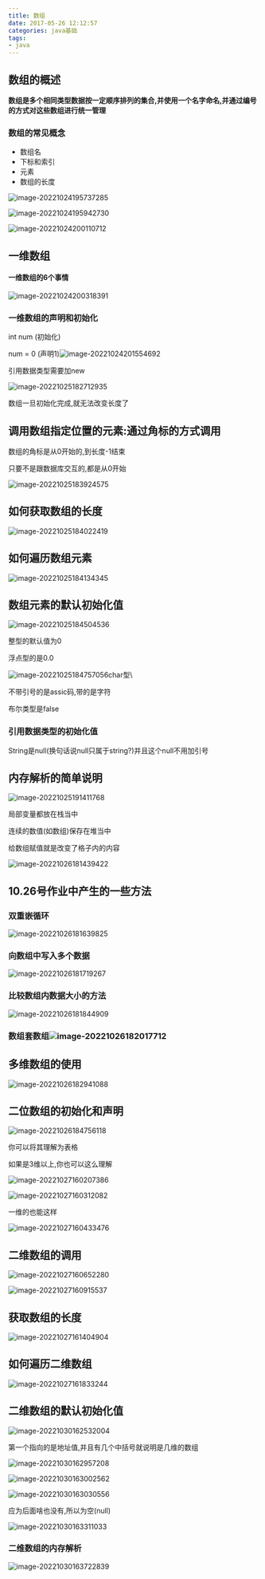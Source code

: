 ```yaml
---
title: 数组
date: 2017-05-26 12:12:57
categories: java基础
tags:
- java
---
```




## 数组的概述

**数组是多个相同类型数据按一定顺序排列的集合,并使用一个名字命名,并通过编号的方式对这些数组进行统一管理**

### 数组的常见概念

- 数组名
- 下标和索引
- 元素
- 数组的长度

 ![image-20221024195737285](https://markdown-langxecho-save.oss-cn-hangzhou.aliyuncs.com/img/202301281549491.png)

![image-20221024195942730](https://markdown-langxecho-save.oss-cn-hangzhou.aliyuncs.com/img/202301281549640.png)

![image-20221024200110712](https://markdown-langxecho-save.oss-cn-hangzhou.aliyuncs.com/img/202301281549415.png)

## 一维数组

 #### 一维数组的6个事情

![image-20221024200318391](https://markdown-langxecho-save.oss-cn-hangzhou.aliyuncs.com/img/202301281549766.png)

### 一维数组的声明和初始化

int num (初始化)

num = 0 (声明1)![image-20221024201554692](https://markdown-langxecho-save.oss-cn-hangzhou.aliyuncs.com/img/202301281549213.png)

引用数据类型需要加new

![image-20221025182712935](https://markdown-langxecho-save.oss-cn-hangzhou.aliyuncs.com/img/202301281549089.png)

数组一旦初始化完成,就无法改变长度了

## 调用数组指定位置的元素:通过角标的方式调用

数组的角标是从0开始的,到长度-1结束

只要不是跟数据库交互的,都是从0开始

![image-20221025183924575](https://markdown-langxecho-save.oss-cn-hangzhou.aliyuncs.com/img/202301281549771.png)

## 如何获取数组的长度

![image-20221025184022419](https://markdown-langxecho-save.oss-cn-hangzhou.aliyuncs.com/img/202301281549230.png)

## 如何遍历数组元素

![image-20221025184134345](https://markdown-langxecho-save.oss-cn-hangzhou.aliyuncs.com/img/202301281550536.png)

## 数组元素的默认初始化值

![image-20221025184504536](https://markdown-langxecho-save.oss-cn-hangzhou.aliyuncs.com/img/202301281550632.png)

整型的默认值为0

浮点型的是0.0

![image-20221025184757056](https://markdown-langxecho-save.oss-cn-hangzhou.aliyuncs.com/img/202301281550819.png)char型\

不带引号的是assic码,带的是字符

布尔类型是false

 ### 引用数据类型的初始化值

String是null(换句话说null只属于string?)并且这个null不用加引号

## 内存解析的简单说明

 ![image-20221025191411768](https://markdown-langxecho-save.oss-cn-hangzhou.aliyuncs.com/img/202301281550290.png)

局部变量都放在栈当中

连续的数值(如数组)保存在堆当中

给数组赋值就是改变了格子内的内容

![image-20221026181439422](https://markdown-langxecho-save.oss-cn-hangzhou.aliyuncs.com/img/202301281550076.png)

## 10.26号作业中产生的一些方法

### 双重嵌循环

![image-20221026181639825](https://markdown-langxecho-save.oss-cn-hangzhou.aliyuncs.com/img/202301281550182.png)

### 向数组中写入多个数据

![image-20221026181719267](https://markdown-langxecho-save.oss-cn-hangzhou.aliyuncs.com/img/202301281550384.png)

### 比较数组内数据大小的方法

![image-20221026181844909](https://markdown-langxecho-save.oss-cn-hangzhou.aliyuncs.com/img/202301281550162.png)

### 数组套数组![image-20221026182017712](https://markdown-langxecho-save.oss-cn-hangzhou.aliyuncs.com/img/202301281550155.png)

## 多维数组的使用

![image-20221026182941088](https://markdown-langxecho-save.oss-cn-hangzhou.aliyuncs.com/img/202301281550435.png)

 ## 二位数组的初始化和声明

![image-20221026184756118](https://markdown-langxecho-save.oss-cn-hangzhou.aliyuncs.com/img/202301281550742.png)

你可以将其理解为表格

如果是3维以上,你也可以这么理解

![image-20221027160207386](https://markdown-langxecho-save.oss-cn-hangzhou.aliyuncs.com/img/202301281550018.png)

![image-20221027160312082](https://markdown-langxecho-save.oss-cn-hangzhou.aliyuncs.com/img/202301281550518.png)

一维的也能这样

![image-20221027160433476](https://markdown-langxecho-save.oss-cn-hangzhou.aliyuncs.com/img/202301281550029.png)

## 二维数组的调用

![image-20221027160652280](https://markdown-langxecho-save.oss-cn-hangzhou.aliyuncs.com/img/202301281550617.png)

![image-20221027160915537](https://markdown-langxecho-save.oss-cn-hangzhou.aliyuncs.com/img/202301281550643.png)

## 获取数组的长度

![image-20221027161404904](https://markdown-langxecho-save.oss-cn-hangzhou.aliyuncs.com/img/202301281551178.png)

## 如何遍历二维数组

![image-20221027161833244](https://markdown-langxecho-save.oss-cn-hangzhou.aliyuncs.com/img/202301281551829.png)

## 二维数组的默认初始化值

![image-20221030162532004](https://markdown-langxecho-save.oss-cn-hangzhou.aliyuncs.com/img/202301281551324.png)

第一个指向的是地址值,并且有几个中括号就说明是几维的数组

![image-20221030162957208](https://markdown-langxecho-save.oss-cn-hangzhou.aliyuncs.com/img/202301281551109.png)

![image-20221030163002562](https://markdown-langxecho-save.oss-cn-hangzhou.aliyuncs.com/img/202301281551861.png)

![image-20221030163030556](https://markdown-langxecho-save.oss-cn-hangzhou.aliyuncs.com/img/202301281551578.png)

应为后面啥也没有,所以为空(null)

![image-20221030163311033](https://markdown-langxecho-save.oss-cn-hangzhou.aliyuncs.com/img/202301281551171.png)

### 二维数组的内存解析

![image-20221030163722839](https://markdown-langxecho-save.oss-cn-hangzhou.aliyuncs.com/img/202301281551003.png)
